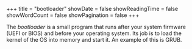 +++
title = "bootloader"
showDate = false
showReadingTime = false
showWordCount = false
showPagination = false
+++

The _bootloader_ is a small program that runs after your system firmware (UEFI or BIOS) and before your operating system. Its job is to load the kernel of the OS into memory and start it. An example of this is GRUB.
